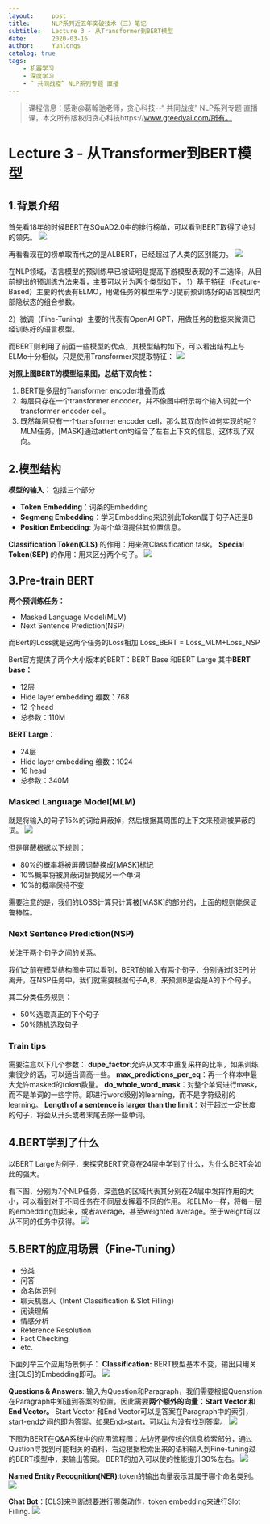 ```yaml
---
layout:     post
title:      NLP系列近五年突破技术（三）笔记
subtitle:   Lecture 3 - 从Transformer到BERT模型
date:       2020-03-16
author:     Yunlongs
catalog: true
tags:
    - 机器学习
    - 深度学习
    - “ 共同战疫” NLP系列专题 直播 
---
```


>课程信息：感谢@葛翰驰老师，贪心科技--“ 共同战疫” NLP系列专题 直播课，本文所有版权归贪心科技https://www.greedyai.com/所有。


# Lecture 3 - 从Transformer到BERT模型

## 1.背景介绍
首先看18年的时候BERT在SQuAD2.0中的排行榜单，可以看到BERT取得了绝对的领先。
![](https://yunlongs-1253041399.cos.ap-chengdu.myqcloud.com/image/NLP/GreedyAI-3/1.png)

再看看现在的榜单取而代之的是ALBERT，已经超过了人类的区别能力。
![](https://yunlongs-1253041399.cos.ap-chengdu.myqcloud.com/image/NLP/GreedyAI-3/2.png)


在NLP领域，语言模型的预训练早已被证明是提高下游模型表现的不二选择，从目前提出的预训练方法来看，主要可以分为两个类型如下，
1）基于特征（Feature-Based）主要的代表有ELMO，用做任务的模型来学习提前预训练好的语言模型内部隐状态的组合参数。

2）微调（Fine-Tuning）主要的代表有OpenAI GPT，用做任务的数据来微调已经训练好的语言模型。

而BERT则利用了前面一些模型的优点，其模型结构如下，可以看出结构上与ELMo十分相似，只是使用Transformer来提取特征：
![](https://yunlongs-1253041399.cos.ap-chengdu.myqcloud.com/image/NLP/GreedyAI-3/3.png)


**对照上图BERT的模型结果图，总结下双向性：**
1. BERT是多层的Transformer encoder堆叠而成
2. 每层只存在一个transformer encoder，并不像图中所示每个输入词就一个transformer encoder cell。
3. 既然每层只有一个transformer encoder cell，那么其双向性如何实现的呢？ MLM任务，[MASK]通过attention均结合了左右上下文的信息，这体现了双向。
## 2.模型结构
**模型的输入：** 包括三个部分
- **Token Embedding**：词条的Embedding
- **Segmeng Embedding**：学习Embedding来识别此Token属于句子A还是B
- **Position Embedding**: 为每个单词提供其位置信息。

**Classification Token(CLS)** 的作用：用来做Classification task。
**Special Token(SEP)** 的作用：用来区分两个句子。
![](https://yunlongs-1253041399.cos.ap-chengdu.myqcloud.com/image/NLP/GreedyAI-3/4.png)

## 3.Pre-train BERT
**两个预训练任务：**
- Masked Language Model(MLM)
- Next Sentence Prediction(NSP)

而Bert的Loss就是这两个任务的Loss相加
Loss_BERT = Loss_MLM+Loss_NSP

Bert官方提供了两个大小版本的BERT：BERT Base 和BERT Large
其中**BERT base：**
- 12层
- Hide layer embedding 维数：768
- 12 个head
- 总参数：110M

**BERT Large：**
- 24层
- Hide layer embedding 维数：1024
- 16 head
- 总参数：340M

### Masked Language Model(MLM)
就是将输入的句子15%的词给屏蔽掉，然后根据其周围的上下文来预测被屏蔽的词。
![](https://yunlongs-1253041399.cos.ap-chengdu.myqcloud.com/image/NLP/GreedyAI-3/5.png)

但是屏蔽根据以下规则：
- 80%的概率将被屏蔽词替换成[MASK]标记
- 10%概率将被屏蔽词替换成另一个单词
- 10%的概率保持不变

需要注意的是，我们的LOSS计算只计算被[MASK]的部分的，上面的规则能保证鲁棒性。

### Next Sentence Prediction(NSP)
关注于两个句子之间的关系。

我们之前在模型结构图中可以看到，BERT的输入有两个句子，分别通过[SEP]分离开，在NSP任务中，我们就需要根据句子A,B，来预测B是否是A的下个句子。

其二分类任务规则：
- 50%选取真正的下个句子
- 50%随机选取句子

### Train tips
需要注意以下几个参数：
**dupe_factor**:允许从文本中重复采样的比率，如果训练集很少的话，可以适当调高一些。
**max_predictions_per_eq**：再一个样本中最大允许masked的token数量。
**do_whole_word_mask**：对整个单词进行mask，而不是单词的一些字符。即进行word级别的learning，而不是字符级别的learning。
**Length of a sentence is larger than the limit**：对于超过一定长度的句子，将会从开头或者末尾去除一些单词。

## 4.BERT学到了什么
以BERT Large为例子，来探究BERT究竟在24层中学到了什么，为什么BERT会如此的强大。

看下图，分别为7个NLP任务，深蓝色的区域代表其分别在24层中发挥作用的大小，可以看到对于不同任务在不同层发挥着不同的作用。
和ELMo一样，将每一层的embedding加起来，或者average，甚至weighted average。至于weight可以从不同的任务中获得。
![](https://yunlongs-1253041399.cos.ap-chengdu.myqcloud.com/image/NLP/GreedyAI-3/6.png)

## 5.BERT的应用场景（Fine-Tuning）
- 分类
- 问答
- 命名体识别
- 聊天机器人（Intent Classification & Slot Filling）
- 阅读理解
- 情感分析
- Reference Resolution
- Fact Checking
- etc.

下面列举三个应用场景例子：
**Classification:** BERT模型基本不变，输出只用关注[CLS]的Embedding即可。
![](https://yunlongs-1253041399.cos.ap-chengdu.myqcloud.com/image/NLP/GreedyAI-3/7.png)

**Questions & Answers**: 输入为Question和Paragraph，我们需要根据Quenstion在Paragraph中知道到答案的位置。因此需要**两个额外的向量：Start Vector 和End Vector。** Start Vector 和End Vector可以是答案在Paragraph中的索引，start-end之间的即为答案。如果End>start，可以认为没有找到答案。
![](https://yunlongs-1253041399.cos.ap-chengdu.myqcloud.com/image/NLP/GreedyAI-3/8.png)

下图为BERT在Q&A系统中的应用流程图：左边还是传统的信息检索部分，通过Qustion寻找到可能相关的语料，右边根据检索出来的语料输入到Fine-tuning过的BERT模型中，来输出答案。
BERT的加入可以使的性能提升30%左右。
![](https://yunlongs-1253041399.cos.ap-chengdu.myqcloud.com/image/NLP/GreedyAI-3/9.png)

**Named Entity Recognition(NER)**:token的输出向量表示其属于哪个命名类别。
![](https://yunlongs-1253041399.cos.ap-chengdu.myqcloud.com/image/NLP/GreedyAI-3/10.png)

**Chat Bot**：[CLS]来判断想要进行哪类动作，token embedding来进行Slot Filling.
![](https://yunlongs-1253041399.cos.ap-chengdu.myqcloud.com/image/NLP/GreedyAI-3/10.png)
